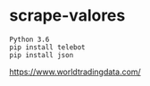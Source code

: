 # scrape-valores

```
Python 3.6
pip install telebot
pip install json
```
https://www.worldtradingdata.com/
